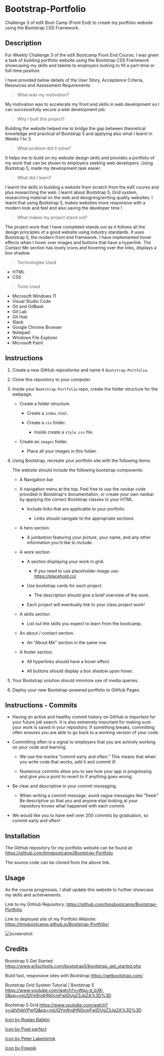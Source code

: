 # Bootstrap-Portfolio
Challenge 3 of edX Boot Camp (Front End) to create my portfolio website using the Bootstrap CSS Framework.

## Description

For Weekly Challenge 3 of the edX Bootcamp Front End Course, I was given 
a task of building  portfolio website using the Bootstrap CSS Framework showcasing my skills and talents to employers looking to fill a part-time or full-time position. 

I have provided below details of the User Story, Acceptance Criteria, Resources and Assessment Requirements.



> What was my motivation?

My motivation was to accelerate my front end skills in web development so I can successsfully secure a web development job. 


>Why I built this project?

Building the website helped me to bridge the gap between theoretical knowledge and practical of Bootstrap 5
and applying also what I learnt in Weeks 1 to 3.


> What problem did it solve?

It helps me to build on my website design skills and provides a portfolio of my work
that can be shown to employers seeking web developers. Using Bootstrap 5, made my development task easier.


> What did I learn?

I learnt the skills in building a website from scratch from the edX course and plus researching the web. I learnt about Bootstrap 5, Grid system, researching material on the web and designing/writing quality websites. I learnt that using Bootstrap 5, makes 
websites more responsive with a modern look and feel and also saving the developer time ! 


> What makes my project stand out? 

The project work that I have completed stands out as it follows all the design principles of a good website using industry standards. 
It uses Bootstrap 5, the modern front end framework. I have implemented hover effects when I hover over images and buttons that have a hyperlink.
The Contact Me section has lovely icons and hovering over the links, displays a box shadow.


> Technologies Used

* HTML
* CSS


> Tools Used

* Microsoft Windows 11
* Visual Studio Code
* Git and GitBash
* Git Lab
* Git Hub
* Slack
* Google Chrome Browser
* Notepad
* Windows File Explorer
* Microsoft Paint



## Instructions

1. Create a new GitHub repositories and name it `Bootstrap-Portfolio`.

2. Clone this repository to your computer.

3. Inside your `Bootstrap-Portfolio` repo, create the folder structure for the webpage.
   
   - Create a folder structure.

     - Create a `index.html`.

     - Create a `css` folder.

       - Inside create a `style.css` file.

   - Create an `images` folder.

       - Place all your images in this folder.

4. Using Bootstrap, recreate your portfolio site with the following items:

   The website should include the following bootstrap components:

    - A Navigation bar
    
    - A navigation menu at the top. Feel free to use the navbar code provided in Bootstrap's documentation, or create your own navbar by applying the correct Bootstrap classes to your HTML.

      - Include links that are applicable to your portfolio.
  
        - Links should navigate to the appropriate sections 

    - A hero section

        - A jumbotron featuring your picture, your name, and any other information you'd like to include.

    - A work section

      - A section displaying your work in grid. 

        - If you need to use placeholder image use: https://placehold.co/ 

      - Use bootstrap cards for each project.

        - The description should give a brief overview of the work.

      - Each project will eventually link to your class project work!

    - A skills section

      - List out the skills you expect to learn from the bootcamp.

    - An about / contact section.

      - An "About Me" section in the same row.
    
    - A footer section.

      - All hyperlinks should have a hover effect.

      - All buttons should display a box shadow upon hover.

5. Your Bootstrap solution should minimize use of media queries.

6. Deploy your new Bootstrap-powered portfolio to GitHub Pages.


## Instructions - Commits

* Having an active and healthy commit history on GitHub is important for your future job search. It is also extremely important for making sure your work is saved in your repository. If something breaks, committing often ensures you are able to go back to a working version of your code.

* Committing often is a signal to employers that you are actively working on your code and learning.

  * We use the mantra “commit early and often.”  This means that when you write code that works, add it and commit it!

  * Numerous commits allow you to see how your app is progressing and give you a point to revert to if anything goes wrong.

* Be clear and descriptive in your commit messaging.

  * When writing a commit message, avoid vague messages like "fixed." Be descriptive so that you and anyone else looking at your repository knows what happened with each commit.

* We would like you to have well over 200 commits by graduation, so commit early and often!



## Installation

The GitHub repository for my portfolio website can be found at: https://github.com/timsbootcamp/Bootstrap-Portfolio

The source code can be cloned from the above link. 


## Usage

As the course progresses, I shall update this website to further showcase my skills
and achievements.

Link to my GitHub Repository: https://github.com/timsbootcamp/Bootstrap-Portfolio

Link to deployed site of my Portfolio Website: https://timsbootcamp.github.io/Bootstrap-Portfolio/

![screenshot](screenshot.png)


## Credits

Bootstrap 5 Get Started
https://www.w3schools.com/bootstrap5/bootstrap_get_started.php


Build fast, responsive sites with Bootstrap
https://getbootstrap.com/


Bootstrap Grid System Tutorial | Bootstrap 5
https://www.youtube.com/watch?v=Wqu-d_b3K-0&pp=ygUQYm9vdHN0cmFwIDUgZ3JpZA%3D%3D


Bootstrap 5 Grid
https://www.youtube.com/watch?v=ubVhIeVPwfQ&pp=ygUQYm9vdHN0cmFwIDUgZ3JpZA%3D%3D



<a href="https://www.freepik.com/icons/linkedin">Icon by Ruslan Babkin</a>

<a href="https://www.freepik.com/search?format=search&last_filter=query&last_value=github&query=github&type=icon">Icon by Pixel perfect</a>

<a href="https://www.freepik.com/icon/email_4546924#fromView=search&term=email&page=1&position=14&track=ais&uuid=0b0b4dc6-b3ec-4e51-bbcb-1c3edffda48f">Icon by Peter Lakenbrink</a>

<a href="https://www.freepik.com/icon/smartphone_488#fromView=search&term=mobile&page=1&position=38&track=ais&uuid=0205c380-69c6-433b-8c24-4bb7ae87319e">Icon by Freepik</a>


